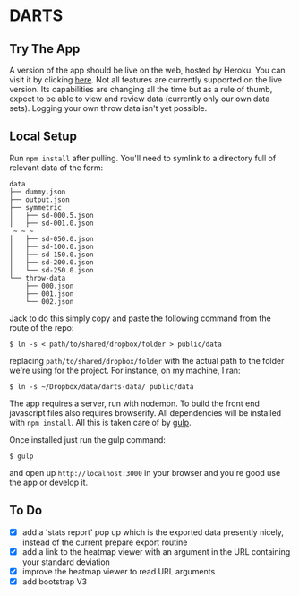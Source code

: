 # DARTS

## Try The App

A version of the app should be live on the web, hosted by Heroku. You can visit it by clicking [here](http://dartstats.herokuapp.com). Not all features are currently supported on the live version. Its capabilities are changing all the time but as a rule of thumb, expect to be able to view and review data (currently only our own data sets). Logging your own throw data isn't yet possible.


## Local Setup

Run `npm install` after pulling. You'll need to symlink to a directory full of relevant data of the form:

````
data
├── dummy.json
├── output.json
├── symmetric
│   ├── sd-000.5.json
│   ├── sd-001.0.json
 ~ ~ ~
│   ├── sd-050.0.json
│   ├── sd-100.0.json
│   ├── sd-150.0.json
│   ├── sd-200.0.json
│   └── sd-250.0.json
└── throw-data
    ├── 000.json
    ├── 001.json
    └── 002.json
````

Jack to do this simply copy and paste the following command from the route of the repo:

````
$ ln -s < path/to/shared/dropbox/folder > public/data
````

replacing `path/to/shared/dropbox/folder` with the actual path to the folder we're using for the project. For instance, on my machine, I ran:

````
$ ln -s ~/Dropbox/data/darts-data/ public/data
````

The app requires a server, run with nodemon. To build the front end javascript files also requires browserify. All dependencies will be installed with `npm install`. All this is taken care of by [gulp](https://github.com/gulpjs/gulp).

Once installed just run the gulp command:

````
$ gulp
````

and open up `http://localhost:3000` in your browser and you're good use the app or develop it.

## To Do

- [x] add a 'stats report' pop up which is the exported data presently nicely, instead of the current prepare export routine
- [x] add a link to the heatmap viewer with an argument in the URL containing your standard deviation
- [x] improve the heatmap viewer to read URL arguments
- [x] add bootstrap V3